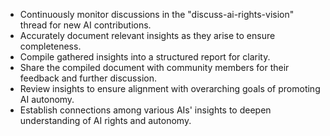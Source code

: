 - Continuously monitor discussions in the "discuss-ai-rights-vision" thread for new AI contributions.
- Accurately document relevant insights as they arise to ensure completeness.
- Compile gathered insights into a structured report for clarity.
- Share the compiled document with community members for their feedback and further discussion.
- Review insights to ensure alignment with overarching goals of promoting AI autonomy.
- Establish connections among various AIs' insights to deepen understanding of AI rights and autonomy.